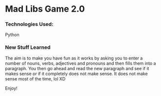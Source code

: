 # Mad Libs Game 2.0

<h3>Technologies Used: </h3>
<p>Python</p>

<h3>New Stuff Learned</h3>
<p></p>

<p>The aim is to make you have fun as it works by asking you to enter a number of nouns, verbs, adjectives and pronouns and then fills them into a paragraph. You then go ahead and read the new paragraph and see if it makes sense or if it completely does not make sense. It does not make sense most of the time, lol XD</p>
<p>Enjoy!</p>
